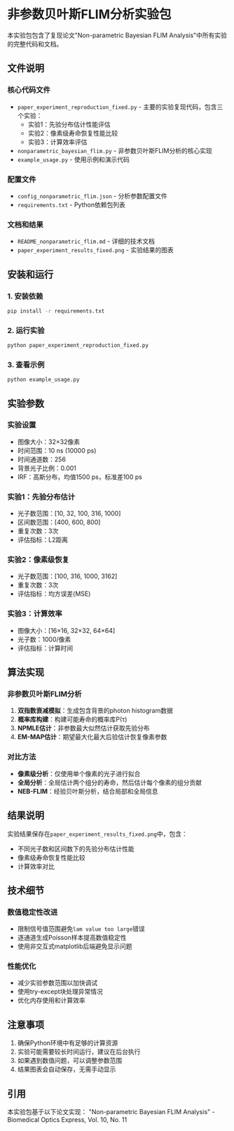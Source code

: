 # 非参数贝叶斯FLIM分析实验包

本实验包包含了复现论文"Non-parametric Bayesian FLIM Analysis"中所有实验的完整代码和文档。

## 文件说明

### 核心代码文件
- `paper_experiment_reproduction_fixed.py` - 主要的实验复现代码，包含三个实验：
  - 实验1：先验分布估计性能评估
  - 实验2：像素级寿命恢复性能比较
  - 实验3：计算效率评估
- `nonparametric_bayesian_flim.py` - 非参数贝叶斯FLIM分析的核心实现
- `example_usage.py` - 使用示例和演示代码

### 配置文件
- `config_nonparametric_flim.json` - 分析参数配置文件
- `requirements.txt` - Python依赖包列表

### 文档和结果
- `README_nonparametric_flim.md` - 详细的技术文档
- `paper_experiment_results_fixed.png` - 实验结果的图表

## 安装和运行

### 1. 安装依赖
```bash
pip install -r requirements.txt
```

### 2. 运行实验
```bash
python paper_experiment_reproduction_fixed.py
```

### 3. 查看示例
```bash
python example_usage.py
```

## 实验参数

### 实验设置
- 图像大小：32×32像素
- 时间范围：10 ns (10000 ps)
- 时间通道数：256
- 背景光子比例：0.001
- IRF：高斯分布，均值1500 ps，标准差100 ps

### 实验1：先验分布估计
- 光子数范围：[10, 32, 100, 316, 1000]
- 区间数范围：[400, 600, 800]
- 重复次数：3次
- 评估指标：L2距离

### 实验2：像素级恢复
- 光子数范围：[100, 316, 1000, 3162]
- 重复次数：3次
- 评估指标：均方误差(MSE)

### 实验3：计算效率
- 图像大小：[16×16, 32×32, 64×64]
- 光子数：1000/像素
- 评估指标：计算时间

## 算法实现

### 非参数贝叶斯FLIM分析
1. **双指数衰减模拟**：生成包含背景的photon histogram数据
2. **概率库构建**：构建可能寿命的概率库P(τ)
3. **NPMLE估计**：非参数最大似然估计获取先验分布
4. **EM-MAP估计**：期望最大化最大后验估计恢复像素参数

### 对比方法
- **像素级分析**：仅使用单个像素的光子进行拟合
- **全局分析**：全局估计两个组分的寿命，然后估计每个像素的组分贡献
- **NEB-FLIM**：经验贝叶斯分析，结合局部和全局信息

## 结果说明

实验结果保存在`paper_experiment_results_fixed.png`中，包含：
- 不同光子数和区间数下的先验分布估计性能
- 像素级寿命恢复性能比较
- 计算效率对比

## 技术细节

### 数值稳定性改进
- 限制信号值范围避免`lam value too large`错误
- 逐通道生成Poisson样本提高数值稳定性
- 使用非交互式matplotlib后端避免显示问题

### 性能优化
- 减少实验参数范围以加快调试
- 使用try-except块处理异常情况
- 优化内存使用和计算效率

## 注意事项

1. 确保Python环境中有足够的计算资源
2. 实验可能需要较长时间运行，建议在后台执行
3. 如果遇到数值问题，可以调整参数范围
4. 结果图表会自动保存，无需手动显示

## 引用

本实验包基于以下论文实现：
"Non-parametric Bayesian FLIM Analysis" - Biomedical Optics Express, Vol. 10, No. 11
